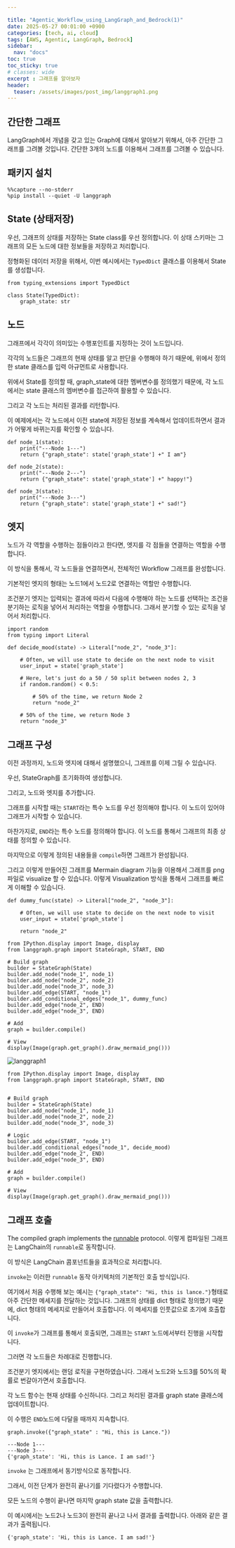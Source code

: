 ```yaml
---

title: "Agentic_Workflow_using_LangGraph_and_Bedrock(1)"
date: 2025-05-27 00:01:00 +0900
categories: [tech, ai, cloud]
tags: [AWS, Agentic, LangGraph, Bedrock]
sidebar:
  nav: "docs"
toc: true
toc_sticky: true
# classes: wide
excerpt : 그래프를 알아보자
header:
  teaser: /assets/images/post_img/langgraph1.png
---
```


## 간단한 그래프

LangGraph에서 개념을 갖고 있는 Graph에 대해서 알아보기 위해서, 아주 간단한 그래프를 그려볼 것입니다.
간단한 3개의 노드를 이용해서 그래프를 그려볼 수 있습니다.

## 패키지 설치

```
%%capture --no-stderr
%pip install --quiet -U langgraph
```

## State (상태저장)

우선, 그래프의 상태를 저장하는 State class를 우선 정의합니다.
이 상태 스키마는 그래프의 모든 노드에 대한 정보들을 저장하고 처리합니다.

정형화된 데이터 저장을 위해서, 이번 예시에서는 `TypedDict` 클래스를 이용해서 State를 생성합니다.

```
from typing_extensions import TypedDict

class State(TypedDict):
    graph_state: str
```

## 노드

그래프에서 각각이 의미있는 수행포인트를 지정하는 것이 노드입니다.

각각의 노드들은 그래프의 현재 상태를 알고 판단을 수행해야 하기 때문에, 위에서 정의한 state 클래스를 입력 아규먼트로 사용합니다.

위에서 State를 정의할 때, graph_state에 대한 멤버변수를 정의했기 때문에, 각 노드에서는 state 클래스의 멤버변수를 접근하여 활용할 수 있습니다.

그리고 각 노드는 처리된 결과를 리턴합니다.

이 예제에서는 각 노드에서 이전 state에 저장된 정보를 계속해서 업데이트하면서 결과가 어떻게 바뀌는지를 확인할 수 있습니다.

```
def node_1(state):
    print("---Node 1---")
    return {"graph_state": state['graph_state'] +" I am"}

def node_2(state):
    print("---Node 2---")
    return {"graph_state": state['graph_state'] +" happy!"}

def node_3(state):
    print("---Node 3---")
    return {"graph_state": state['graph_state'] +" sad!"}
```

## 엣지

노드가 각 역할을 수행하는 점들이라고 한다면, 엣지를 각 점들을 연결하는 역할을 수행합니다.

이 방식을 통해서, 각 노드들을 연결하면서, 전체적인 Workflow 그래프를 완성합니다.

기본적인 엣지의 형태는 노드1에서 노드2로 연결하는 역할만 수행합니다.

조건분기 엣지는 입력되는 결과에 따라서 다음에 수행해야 하는 노드를 선택하는 조건을 분기하는 로직을 넣어서 처리하는 역할을 수행합니다. 그래서 분기할 수 있는 로직을 넣어서 처리합니다.

```
import random
from typing import Literal

def decide_mood(state) -> Literal["node_2", "node_3"]:
    
    # Often, we will use state to decide on the next node to visit
    user_input = state['graph_state'] 
    
    # Here, let's just do a 50 / 50 split between nodes 2, 3
    if random.random() < 0.5:

        # 50% of the time, we return Node 2
        return "node_2"
    
    # 50% of the time, we return Node 3
    return "node_3"
```

## 그래프 구성

이전 과정까지, 노드와 엣지에 대해서 설명했으니, 그래프를 이제 그릴 수 있습니다.

우선, StateGraph를 초기화하여 생성합니다.
 
그리고, 노드와 엣지를 추가합니다.

그래프를 시작할 때는 `START`라는 특수 노드를 우선 정의해야 합니다.
이 노드이 있어야 그래프가 시작할 수 있습니다.

마찬가지로, `END`라는 특수 노드를 정의해야 합니다.
이 노드를 통해서 그래프의 최종 상태를 정의할 수 있습니다.

마지막으로 이렇게 정의된 내용들을 `compile`하면 그래프가 완성됩니다.

그리고 이렇게 만들어진 그래프를 Mermain diagram 기능을 이용해서 그래프를 png 파일로 visualize 할 수 있습니다.
이렇게 Visualization 방식을 통해서 그래프를 빠르게 이해할 수 있습니다.

```
def dummy_func(state) -> Literal["node_2", "node_3"]:
    
    # Often, we will use state to decide on the next node to visit
    user_input = state['graph_state']

    return "node_2"
```

```
from IPython.display import Image, display
from langgraph.graph import StateGraph, START, END

# Build graph
builder = StateGraph(State)
builder.add_node("node_1", node_1)
builder.add_node("node_2", node_2)
builder.add_node("node_3", node_3)
builder.add_edge(START, "node_1")
builder.add_conditional_edges("node_1", dummy_func)
builder.add_edge("node_2", END)
builder.add_edge("node_3", END)

# Add
graph = builder.compile()

# View
display(Image(graph.get_graph().draw_mermaid_png()))
```
![langgraph1](/assets/images/post_img/langgraph1.png)

```
from IPython.display import Image, display
from langgraph.graph import StateGraph, START, END


# Build graph
builder = StateGraph(State)
builder.add_node("node_1", node_1)
builder.add_node("node_2", node_2)
builder.add_node("node_3", node_3)

# Logic
builder.add_edge(START, "node_1")
builder.add_conditional_edges("node_1", decide_mood)
builder.add_edge("node_2", END)
builder.add_edge("node_3", END)

# Add
graph = builder.compile()

# View
display(Image(graph.get_graph().draw_mermaid_png()))
```

## 그래프 호출

The compiled graph implements the [runnable](https://python.langchain.com/v0.1/docs/expression_language/interface/) protocol.
이렇게 컴파일된 그래프는 LangChain의 `runnable`로 동작합니다.

이 방식은 LangChain 콤포넌트들을 효과적으로 처리합니다.
 
`invoke`는 이러한 `runnable` 동작 아키텍처의 기본적인 호출 방식입니다.

여기에서 처음 수행해 보는 예시는 `{"graph_state": "Hi, this is lance."}`형태로 아주 간단한 메세지를 전달하는 것입니다. 그래프의 상태를 dict 형태로 정의했기 때문에, dict 형태의 메세지로 만들어서 호출합니다. 이 메세지를 인풋값으로 초기에 호출합니다.

이 `invoke`가 그래프를 통해서 호출되면, 그래프는 `START` 노드에서부터 진행을 시작합니다.

그러면 각 노드들은 차례대로 진행합니다.

조건분기 엣지에서는 랜덤 로직을 구현하였습니다. 그래서 노드2와 노드3를 50%의 확률로 번갈아가면서 호출합니다.

각 노드 함수는 현재 상태를 수신하니다. 그리고 처리된 결과를 graph state 클래스에 업데이트합니다.

이 수행은 `END`노드에 다달을 때까지 지속합니다.

```
graph.invoke({"graph_state" : "Hi, this is Lance."})
```

```
---Node 1---
---Node 3---
{'graph_state': 'Hi, this is Lance. I am sad!'}
```

`invoke` 는 그래프에서 동기방식으로 동작합니다.

그래서, 이전 단계가 완전히 끝나기를 기다렸다가 수행합니다.

모든 노드의 수행이 끝나면 마지막 graph state 값을 출력합니다.

이 예시에서는 노드2나 노드3이 완전히 끝나고 나서 결과를 출력합니다. 아래와 같은 결과가 출력됩니다.

```
{'graph_state': 'Hi, this is Lance. I am sad!'}
```